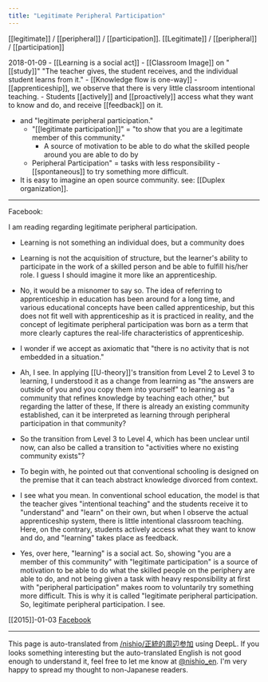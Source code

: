 ```yaml
---
title: "Legitimate Peripheral Participation"
---
```


[[legitimate]] / [[peripheral]] / [[participation]].
[[Legitimate]] / [[peripheral]] / [[participation]]

2018-01-09
    - [[Learning is a social act]]
    - [[Classroom Image]] on "[[study]]" "The teacher gives, the student receives, and the individual student learns from it."
            - [[Knowledge flow is one-way]]
        - [[apprenticeship]], we observe that there is very little classroom intentional teaching.
        - Students [[actively]] and [[proactively]] access what they want to know and do, and receive [[feedback]] on it.
- and "legitimate peripheral participation."
    - "[[legitimate participation]]" = "to show that you are a legitimate member of this community."
        - A source of motivation to be able to do what the skilled people around you are able to do by
    - Peripheral Participation" = tasks with less responsibility
            - [[spontaneous]] to try something more difficult.
- It is easy to imagine an open source community. see: [[Duplex organization]].

-----
Facebook:

I am reading regarding legitimate peripheral participation.
- Learning is not something an individual does, but a community does
- Learning is not the acquisition of structure, but the learner's ability to participate in the work of a skilled person and be able to fulfill his/her role.
I guess I should imagine it more like an apprenticeship.

- No, it would be a misnomer to say so. The idea of referring to apprenticeship in education has been around for a long time, and various educational concepts have been called apprenticeship, but this does not fit well with apprenticeship as it is practiced in reality, and the concept of legitimate peripheral participation was born as a term that more clearly captures the real-life characteristics of apprenticeship.
- I wonder if we accept as axiomatic that "there is no activity that is not embedded in a situation."
- Ah, I see. In applying [[U-theory]]'s transition from Level 2 to Level 3 to learning, I understood it as a change from learning as "the answers are outside of you and you copy them into yourself" to learning as "a community that refines knowledge by teaching each other," but regarding the latter of these, If there is already an existing community established, can it be interpreted as learning through peripheral participation in that community?
- So the transition from Level 3 to Level 4, which has been unclear until now, can also be called a transition to "activities where no existing community exists"?
- To begin with, he pointed out that conventional schooling is designed on the premise that it can teach abstract knowledge divorced from context.
- I see what you mean. In conventional school education, the model is that the teacher gives "intentional teaching" and the students receive it to "understand" and "learn" on their own, but when I observe the actual apprenticeship system, there is little intentional classroom teaching. Here, on the contrary, students actively access what they want to know and do, and "learning" takes place as feedback.
- Yes, over here, "learning" is a social act. So, showing "you are a member of this community" with "legitimate participation" is a source of motivation to be able to do what the skilled people on the periphery are able to do, and not being given a task with heavy responsibility at first with "peripheral participation" makes room to voluntarily try something more difficult. This is why it is called "legitimate peripheral participation. So, legitimate peripheral participation. I see.

[[2015]]-01-03 [Facebook](https://www.facebook.com/nishiohirokazu/posts/10204970726124411)

---
This page is auto-translated from [/nishio/正統的周辺参加](https://scrapbox.io/nishio/正統的周辺参加) using DeepL. If you looks something interesting but the auto-translated English is not good enough to understand it, feel free to let me know at [@nishio_en](https://twitter.com/nishio_en). I'm very happy to spread my thought to non-Japanese readers.